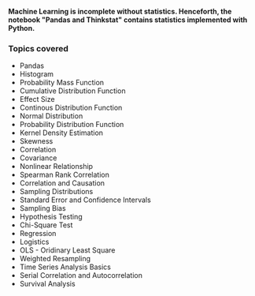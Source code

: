
**Machine Learning is incomplete without statistics. Henceforth, the notebook "Pandas and Thinkstat" contains statistics 
implemented with Python.**

### Topics covered

* Pandas
* Histogram 
* Probability Mass Function
* Cumulative Distribution Function
* Effect Size
* Continous Distribution Function
* Normal Distribution
* Probability Distribution Function
* Kernel Density Estimation
* Skewness
* Correlation
* Covariance
* Nonlinear Relationship
* Spearman Rank Correlation
* Correlation and Causation
* Sampling Distributions
* Standard Error and Confidence Intervals
* Sampling Bias
* Hypothesis Testing
* Chi-Square Test
* Regression
* Logistics
* OLS - Oridinary Least Square
* Weighted Resampling
* Time Series Analysis Basics
* Serial Correlation and Autocorrelation
* Survival Analysis

